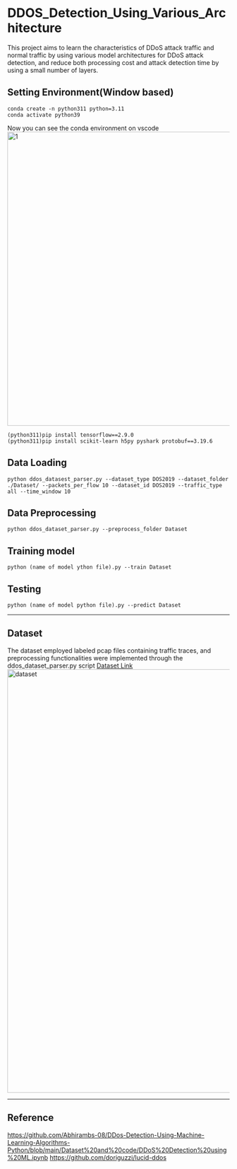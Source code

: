 # DDOS_Detection_Using_Various_Architecture

This project aims to learn the characteristics of DDoS attack traffic and normal traffic by using various model architectures for DDoS attack detection, and reduce both processing cost and attack detection time by using a small number of layers.

## Setting Environment(Window based)
```
conda create -n python311 python=3.11
conda activate python39
```
Now you can see the conda environment on vscode
<img width="665" alt="1" src="https://github.com/qkrwoghd04/DDOS_Detection_Using_Various_Architecture/assets/122519801/95bdf2fe-aa54-4ef1-83d6-885c6c416550">
```
(python311)pip install tensorflow==2.9.0
(python311)pip install scikit-learn h5py pyshark protobuf==3.19.6
```

## Data Loading
```
python ddos_datasest_parser.py --dataset_type DOS2019 --dataset_folder ./Dataset/ --packets_per_flow 10 --dataset_id DOS2019 --traffic_type all --time_window 10
```

## Data Preprocessing
```
python ddos_dataset_parser.py --preprocess_folder Dataset
```

## Training model
```
python (name of model ython file).py --train Dataset  
```

## Testing
```
python (name of model python file).py --predict Dataset   
```
---
## Dataset
The dataset employed labeled pcap files containing traffic traces, and preprocessing functionalities were implemented through the ddos_dataset_parser.py script
[Dataset Link](https://www.unb.ca/cic/datasets/ddos-2019.html)
<img width="958" alt="dataset" src="https://github.com/qkrwoghd04/DDOS_Detection_Using_Various_Architecture/assets/122519801/7e47050d-199d-435a-b56e-0ba1554e1005">

---
## Reference
https://github.com/Abhirambs-08/DDos-Detection-Using-Machine-Learning-Algorithms-Python/blob/main/Dataset%20and%20code/DDoS%20Detection%20using%20ML.ipynb
https://github.com/doriguzzi/lucid-ddos
